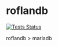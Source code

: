 # roflandb
[![Tests Status](https://travis-ci.org/roflan-da/roflandb.svg?branch=dev)](https://travis-ci.org/roflan-da/roflandb)

roflandb > mariadb

